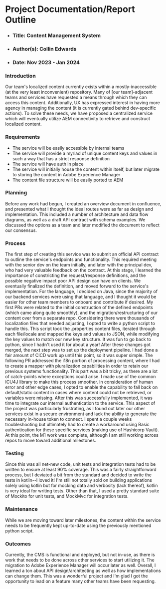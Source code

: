 # Project Documentation/Report Outline

- ### Title: Content Management System
- ### Author(s): Collin Edwards
- ### Date: Nov 2023 - Jan 2024

### Introduction

Our team's localized content currently exists within a mostly-inaccessible (at the very least inconvenient) repository. Many of [our team]-adjacent teams and services have requested a means through which they can access this content. Additionally, UX has expressed interest in having more agency in managing the content (it is currently gated behind dev-specific actions). To solve these needs, we have proposed a centralized service which will eventually utilize AEM connectivity to retrieve and construct localized content.

### Requirements

- The service will be easily accessible by internal teams
- The service will provide a myriad of unique content keys and values in such a way that has a strict response definition
- The service will have auth in place
- The service will initially house the content within itself, but later migrate to storing the content in Adobe Experience Manager
- The content file structure will be easily ported to AEM

### Planning

Before any work had begun, I created an overview document in confluence, and presented what I thought the ideal routes were as far as design and implementation. This included a number of architecture and data flow diagrams, as well as a draft API contract with schema examples. We discussed the options as a team and later modified the document to reflect our consensus.

### Process

The first step of creating this service was to submit an official API contract to outline the service's endpoints and functionality. This required meeting with the senior dev on the team initially, and later with the principal dev, who had very valuable feedback on the contract. At this stage, I learned the importance of constricting the request/response definitions, and the possible negative impact poor API design can have on clients. We eventually finalized the definition, and moved forward to the service's implementation. For the language, I decided on Java, since the majority of our backend services were using that language, and I thought it would be easier for other team members to onboard and contribute if desired. My first PRs were related to the initial construction of the defined endpoints (which came along quite smoothly), and the migration/restructuring of our content over from a separate repo. Considering there were thousands of localization files that needed adjusting, I opted to write a python script to handle this. This script took the .properties content files, iterated through each file/locale and mapped the keys and values to JSON, while modifying the key values to match our new key structure. It was fun to go back to python, since I hadn't used it for about a year! After these changes got merged, the next step was to set up the deployment pipeline. I had done a fair amount of CICD work up until this point, so it was super simple. The following PR addressed the i18n portion of processing content, where I had to create a mapper with pluralization capabilities in order to retain our previous systems functionality. This part was a bit tricky, as there are a lot of catch-points where exceptions could arise. I made use of the common ICU4J library to make this process smoother. In consideration of human error and other edge cases, I opted to enable the capability to fall back on default/static content in cases where content could not be retrieved, or variables were missing. After this was successfully implemented, it was time to integrate our internal authentication to the service. This aspect of the project was particularly frustrating, as I found out later our other services exist in a secure environment and lack the ability to generate the necessary in-house token to connect. I spent a couple weeks troubleshooting but ultimately had to create a workaround using Basic authentication for these specific services (making use of Hashicorp Vault). At this point, the M1 work was complete, although I am still working across repos to move toward additional milestones.

### Testing

Since this was all net-new code, unit tests and integration tests had to be written to ensure at least 90% coverage. This was a fairly straightforward process, but I deviated a bit from the standard and decided to write the tests in kotlin--I loved it! I'm still not totally sold on building applications solely using kotlin but for mocking data and verbosity (lack thereof), kotlin is very ideal for writing tests. Other than that, I used a pretty standard suite of Mockito for unit tests, and MockMvc for integration tests.

### Maintenance

While we are moving toward later milestones, the content within the service needs to be frequently kept up-to-date using the previously mentioned python script.

### Outcomes

Currently, the CMS is functional and deployed, but not in-use, as there is work that needs to be done across other services to start utilizing it. The migration to Adobe Experience Manager will occur later as well. Overall, I learned a ton about API design/architecting as well as how implementations can change them. This was a wonderful project and I'm glad I got the opportunity to lead on a feature many other teams have been requesting.

